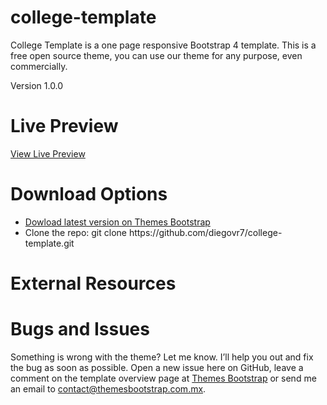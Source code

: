 # college-template
<p>College Template is a one page responsive Bootstrap 4 template. This is a free open source theme, you can use our theme for any purpose, even commercially.</p>

Version 1.0.0

# Live Preview
<a href="">View Live Preview</a>

# Download Options
<ul>
  <li><a href="">Dowload latest version on Themes Bootstrap</a></li>
  <li>Clone the repo: git clone https://github.com/diegovr7/college-template.git</li>
 </ul>

# External Resources


# Bugs and Issues
Something is wrong with the theme? Let me know. I’ll help you out and fix the bug as soon as possible. Open a new issue here on GitHub, leave a comment on the template overview page at <a href="">Themes Bootstrap</a> or send me an email to <a href="contact@themesbootstrap.com.mx">contact@themesbootstrap.com.mx</a>.
